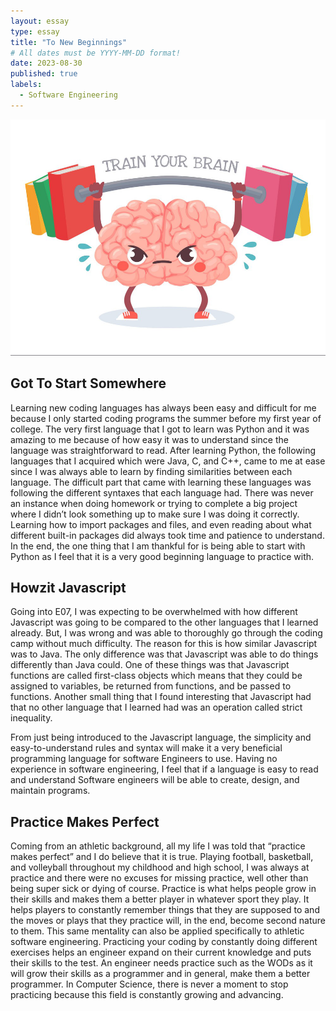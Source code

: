```yaml
---
layout: essay
type: essay
title: "To New Beginnings"
# All dates must be YYYY-MM-DD format!
date: 2023-08-30
published: true
labels:
  - Software Engineering
---
```


<img class="img-fluid" src="img/brain-training-cartoon.png">

## Got To Start Somewhere

Learning new coding languages has always been easy and difficult for me because I only started coding programs the summer before my first year of college. The very first language that I got to learn was Python and it was amazing to me because of how easy it was to understand since the language was straightforward to read. After learning Python, the following languages that I acquired which were Java, C, and C++, came to me at ease since I was always able to learn by finding similarities between each language. The difficult part that came with learning these languages was following the different syntaxes that each language had. There was never an instance when doing homework or trying to complete a big project where I didn’t look something up to make sure I was doing it correctly. Learning how to import packages and files, and even reading about what different built-in packages did always took time and patience to understand. In the end, the one thing that I am thankful for is being able to start with Python as I feel that it is a very good beginning language to practice with.

## Howzit Javascript

Going into E07, I was expecting to be overwhelmed with how different Javascript was going to be compared to the other languages that I learned already. But, I was wrong and was able to thoroughly go through the coding camp without much difficulty. The reason for this is how similar Javascript was to Java. The only difference was that Javascript was able to do things differently than Java could. One of these things was that Javascript functions are called first-class objects which means that they could be assigned to variables, be returned from functions, and be passed to functions. Another small thing that I found interesting that Javascript had that no other language that I learned had was an operation called strict inequality. 

From just being introduced to the Javascript language, the simplicity and easy-to-understand rules and syntax will make it a very beneficial programming language for software Engineers to use. Having no experience in software engineering, I feel that if a language is easy to read and understand Software engineers will be able to create, design, and maintain programs.

## Practice Makes Perfect

Coming from an athletic background, all my life I was told that “practice makes perfect” and I do believe that it is true. Playing football, basketball, and volleyball throughout my childhood and high school, I was always at practice and there were no excuses for missing practice, well other than being super sick or dying of course. Practice is what helps people grow in their skills and makes them a better player in whatever sport they play. It helps players to constantly remember things that they are supposed to and the moves or plays that they practice will, in the end, become second nature to them. This same mentality can also be applied specifically to athletic software engineering. Practicing your coding by constantly doing different exercises helps an engineer expand on their current knowledge and puts their skills to the test. An engineer needs practice such as the WODs as it will grow their skills as a programmer and in general, make them a better programmer. In Computer Science, there is never a moment to stop practicing because this field is constantly growing and advancing.

